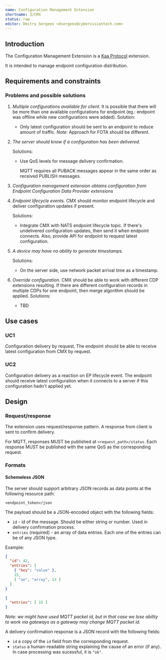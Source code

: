 ```yaml
---
name: Configuration Management Extension
shortname: 3/CMX
status: raw
editor: Dmitry Sergeev <dsergeev@cybervisiontech.com>
---
```


## Introduction

The Configuration Management Extension is a [Kaa Protocol](/0002-kaa-protocol/README.md) extension.

It is intended to manage endpoint configuration distribution.

## Requirements and constraints
### Problems and possible solutions

1. _Multiple configurations available for client._ It is possible that there will be more than one available configurations for endpoint (eg.: endpoint was offline while new configurations were added).
   Solution:
   - Only latest configuration should be sent to an endpoint to reduce amount of traffic.
_Note:_ Approach for FOTA should be different.

2. _The server should know if a configuration has been delivered._ 

   Solutions:
   - Use QoS levels for message delivery confirmation.

     MQTT requires all PUBACK messages appear in the same order as received PUBLISH messages.

3. _Configuration management extension obtains configuration from Endpoint Configuration Data Provider extensions_

4. _Endpoint lifecycle events._ CMX should monitor endpoint lifecycle and deliver configuration updates if present.

   Solutions:
   - Integrate CMX with NATS endpoint lifecycle topic. If there's undelivered configuration updates, then send it when endpoint connects. Also, provide API for endpoint to request latest configuration. 

5. _A device may have no ability to generate timestamps._

   Solutions:
   - On the server side, use network packet arrival time as a timestamp.
   
6. _Override configuration._ CMX should be able to work with different CDP extensions resulting. If there are different configuration records in multiple CDPs for one endpoint, then merge algorithm should be applied.
   Solutions:
   - TBD

## Use cases

### UC1
Configuration delivery by request. The endpoint should be able to receive latest configuration from CMX by request.

### UC2
Configuration delivery as a reaction on EP lifecycle event. The endpoint should receive latest configuration when it connects to a server if this configuration hadn't applied yet.

## Design

### Request/response
The extension uses request/response pattern. A response from client is sent to confirm delivery.

For MQTT, responses MUST be published at `<request_path>/status`. Each response MUST be published with the same QoS as the corresponding request.

### Formats
#### Schemeless JSON
The server should support arbitrary JSON records as data points at the following resource path:
```
<endpoint_token>/json
```

The payload should be a JSON-encoded object with the following fields:
- `id` - id of the message. Should be either string or number. Used in delivery confirmation process.
- `entries` (required) - an array of data entries. Each one of the entries can be of any JSON type.

Example:
```json
{
  "id": 42,
  "entries": [
    { "key": "value" },
    15,
    [ "an", "array", 13 ]
  ]
}
```

```json
{
  "entries": [ 15 ]
}
```

_Note: we might have used MQTT packet id, but in that case we lose ability to work via gateways as a gateway may change MQTT packet id._

A delivery confirmation response is a JSON record with the following fields:
- `id` a copy of the `id` field from the corresponding request.
- `status` a human-readable string explaining the cause of an error (if any). In case processing was sucessful, it is `"ok"`.
